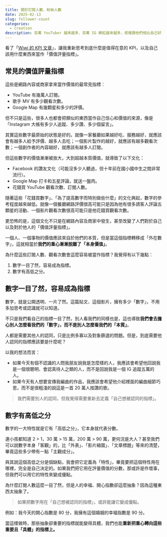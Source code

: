 ```yaml
---
title: 關於訂閱人數、粉絲人數
date: 2025-02-13
slug: follower-count
categories:
  - creation
description: 百萬 YouTuber 越來越多、百萬 IG 網紅越來越多，感覺跟他們相比自己好沒價值？
---
```


看了「[Wiwi 的 KPI 文章](https://wiwi.blog/docs/wisdom/kpi)」，讓我重新思考到底什麼是值得在意的 KPI，以及自己該用什麼東西來當作「價值評量指標」。

## 常見的價值評量指標

這些是網路內容或商家拿來當作價值的最常見指標：

- YouTube 有幾萬人訂閱。
- 歌手 MV 有多少觀看次數。
- Google Map 有幾顆星和多少的評價。

但不只是這些，很多人也都會把類似的東西當作自己信心和價值的來源，像是「Instagram 大帳有多少人追蹤、多少讚、多少個留言」。

其實這些數字最原始的狀態是好的。就像一家餐廳如果越好吃、服務越好，就應該會有越多人給予評價、越多人去吃；一個影片製作的越好，就應該有越多觀看次數；一個創作者的內容越好，就應該有越多人訂閱。

但這些數字的價值漸漸被放大，大到超越本質價值，就導致了以下文化：

- Facebook 的讚友文化（可能沒多少人聽過，但十年前在國小國中生之間非常流行）。
- Google Map 打卡和五星評論，就送一盤肉。
- 花錢買 YouTube 觀看次數、訂閱人數。

隨著這些「花錢買數字」、「為了提高數字而特別做些什麼」的文化興起，數字的參考程度越來越低。就像一個餐廳網路評價很高可能只是因為他有很多請客人評論五顆星的活動、一個影片觀看次數很高可能只是他花錢買觀看次數。

更恐怖的是，這個文化不只是在網路內容及商家中發生，甚至改變了人們對於自己以及對於他人的「價值評量指標」。

一個人、一個事物的價值應該來自於他們的本質，但是當這個指標轉移成「外在數字」，這就相當於**我們的重心漸漸脫離了「本身價值」**。

為什麼這些訂閱人數、觀看次數會這麼容易被當作指標？我覺得有以下幾點：

1. 數字一目了然，容易成為指標。
2. 數字有高低之分。

## 數字一目了然，容易成為指標

數字，就是公開透明、一片了然。這篇貼文、這個影片，擁有多少「數字」，不用多加思考或認識就可以知道。

不只是我們看自己的指標一目了然，別人看我們的同樣也是，這也導致**我們會去擔心別人怎麼看我們的「數字」，而不是別人怎麼看我們的「本質」**。

人都是需要其他人的認同，只是比例多寡以及對象篩選的問題。但是，到底需要他人認同的指標應該要是什麼呢？

以我的想法而言：

- 如果今天有個不認識的人問我朋友說我是怎麼樣的人，我應該會希望他回說我是一個很聰明、會認真待人之類的人，而不是回說我是一個 IG 追蹤五萬的人。
- 如果今天有人想要宣傳我編曲的作品，我應該會希望他介紹裡面的編曲細節巧思，而不是很粗淺的說這是一首 20 萬人按讚的歌。

> 我們需要別人的認同，但我覺得需要重新去定義「自己想被認同的指標」。

## 數字有高低之分

數字的一大特性就是它有「高低之分」，它本身就代表分數。

連小孩都知道 2 > 1，30 萬 > 15 萬，200 萬 > 90 萬，更何況是大人？甚至我們可以說數字本身「客觀」的，比「外表」、「影片縮圖」、「文章標題」等來的清楚，畢竟這些多少帶有一點「主觀成分」。

與其說這個高低之分是個缺點，我會把它定義為「特性」，畢竟要把這個特性用在哪裡，完全是自己決定的。如果我們把它用在評量價值的分數，那或許是件壞事，但我們可以用它的特性來變成優點。

為什麼訂閱人數這麼一目了然，但是人的幸福、開心指數卻這麼抽象？因為這種東西太抽象了。

> 如果把數字用在「自己想被認同的指標」，或許能讓它變成優點。

例如：我今天的開心指數是 80 分，我擁有這個婚姻的幸福指數是 90 分。

當這樣做時，那些抽象卻重要的指標就能變得具體，我們也能**重新把重心轉向這些重要且「具體」的指標上。**
